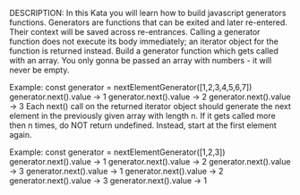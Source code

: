 DESCRIPTION:
In this Kata you will learn how to build javascript generators functions.
Generators are functions that can be exited and later re-entered. Their context will be saved across re-entrances.
Calling a generator function does not execute its body immediately; an iterator object for the function is returned instead.
Build a generator function which gets called with an array.
You only gonna be passed an array with numbers - it will never be empty.

Example:
const generator = nextElementGenerator([1,2,3,4,5,6,7])
generator.next().value -> 1
generator.next().value -> 2
generator.next().value -> 3
Each next() call on the returned iterator object should generate the next element in the previously given array with length n. If it gets called more then n times, do NOT return undefined.
Instead, start at the first element again.

Example:
const generator = nextElementGenerator([1,2,3])
generator.next().value -> 1
generator.next().value -> 2
generator.next().value -> 3
generator.next().value -> 1
generator.next().value -> 2
generator.next().value -> 3
generator.next().value -> 1
